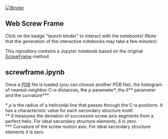[![Binder](https://mybinder.org/badge.svg)](https://mybinder.org/v2/gh/gchevrot/WebScrewFrame/master)

Web Screw Frame
---------------

Click on the badge "launch binder" to interact with the notebooks! (Note that
the generation of the interactive notebooks may take a few minutes)

This repository contains a Jupyter notebook based on the original
[ScrewFrame](https://doi.org/10.1107/S1399004715007191) method. 

## screwframe.ipynb

Once a [PDB](https://www.rcsb.org/) file is loaded (you can choose another PDB
file), the histogram of nearest-neighbor C-α distances, the $\rho$
parameter\*, the $\delta$\*\* parameter and the curvature\*\*\*.



\* $\rho$ is the radius of a helicoidal line that passes through the C-α
positions. It has a characteristic value for each secondary structure
motif.   
\*\* $\delta$ measures the deviation of successive screw axis segments from a
perfect helix. For ideal secondary structure elements, $\delta$ is zero.   
\*\*\* Curvature of the screw motion axis. For ideal secondary
structure elements it is zero.




